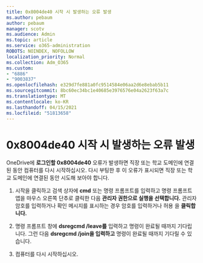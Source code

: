 ```yaml
---
title: 0x8004de40 시작 시 발생하는 오류 발생
ms.author: pebaum
author: pebaum
manager: scotv
ms.audience: Admin
ms.topic: article
ms.service: o365-administration
ROBOTS: NOINDEX, NOFOLLOW
localization_priority: Normal
ms.collection: Adm_O365
ms.custom:
- "6886"
- "9003837"
ms.openlocfilehash: e329d7fe881a0fc9514584e06aa2d6e8ebab5b11
ms.sourcegitcommit: 8bc60ec34bc1e40685e3976576e04a2623f63a7c
ms.translationtype: MT
ms.contentlocale: ko-KR
ms.lasthandoff: 04/15/2021
ms.locfileid: "51813658"
---
```

# <a name="0x8004de40-error-when-launching-onedrive"></a>0x8004de40 시작 시 발생하는 오류 발생

OneDrive에 **로그인할 0x8004de40** 오류가 발생하면 직장 또는 학교 도메인에 연결된 동안 컴퓨터를 다시 시작하십시오. 다시 부팅한 후 이 오류가 표시되면 직장 또는 학교 도메인에 연결된 동안 시도해 보아야 합니다.

1. 시작을 클릭하고 검색  상자에 **cmd** 또는 명령 프롬프트를 입력하고 명령 프롬프트 앱을 마우스 오른쪽 단추로 클릭한 다음 **관리자 권한으로 실행을 선택합니다.** 관리자 암호를 입력하거나 확인 메시지를 표시하는 경우 암호를 입력하거나 허용 을 **클릭합니다.**  

2. 명령 프롬프트 창에 **dsregcmd /leave를**  입력하고 명령이 완료될 때까지 기다립니다. 그런 다음 **dsregcmd /join을 입력하고** 명령이 완료될 때까지 기다릴 수 있습니다.
3. 컴퓨터를 다시 시작하십시오.
